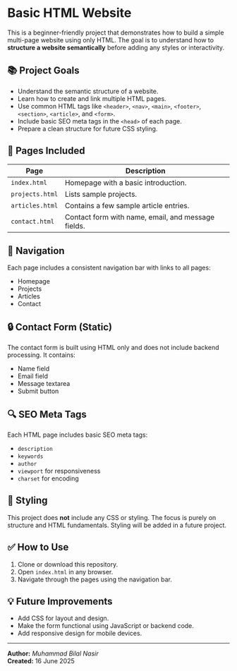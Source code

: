 # Basic HTML Website

This is a beginner-friendly project that demonstrates how to build a simple multi-page website using only HTML. The goal is to understand how to **structure a website semantically** before adding any styles or interactivity.

## 📚 Project Goals

- Understand the semantic structure of a website.
- Learn how to create and link multiple HTML pages.
- Use common HTML tags like `<header>`, `<nav>`, `<main>`, `<footer>`, `<section>`, `<article>`, and `<form>`.
- Include basic SEO meta tags in the `<head>` of each page.
- Prepare a clean structure for future CSS styling.

## 📁 Pages Included

| Page         | Description                                  |
|--------------|----------------------------------------------|
| `index.html` | Homepage with a basic introduction.          |
| `projects.html` | Lists sample projects.                    |
| `articles.html` | Contains a few sample article entries.    |
| `contact.html` | Contact form with name, email, and message fields. |

## 🧭 Navigation

Each page includes a consistent navigation bar with links to all pages:
- Homepage
- Projects
- Articles
- Contact

## 🔒 Contact Form (Static)

The contact form is built using HTML only and does not include backend processing. It contains:
- Name field
- Email field
- Message textarea
- Submit button

## 🔍 SEO Meta Tags

Each HTML page includes basic SEO meta tags:
- `description`
- `keywords`
- `author`
- `viewport` for responsiveness
- `charset` for encoding

## 🚫 Styling

This project does **not** include any CSS or styling. The focus is purely on structure and HTML fundamentals. Styling will be added in a future project.

## ✅ How to Use

1. Clone or download this repository.
2. Open `index.html` in any browser.
3. Navigate through the pages using the navigation bar.

## 💡 Future Improvements

- Add CSS for layout and design.
- Make the form functional using JavaScript or backend code.
- Add responsive design for mobile devices.

---

**Author:** *Muhammad Bilal Nasir*  
**Created:** 16 June 2025
